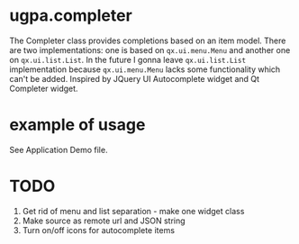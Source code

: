 # ugpa.completer
The Completer class provides completions based on an item model.
There are two implementations: one is based on `qx.ui.menu.Menu` and another one on `qx.ui.list.List`.
In the future I gonna leave `qx.ui.list.List` implementation because `qx.ui.menu.Menu` lacks some functionality which can't be added.
Inspired by JQuery UI Autocomplete widget and Qt Completer widget.

# example of usage
See Application Demo file.

# TODO
1. Get rid of menu and list separation - make one widget class
2. Make source as remote url and JSON string
3. Turn on/off icons for autocomplete items